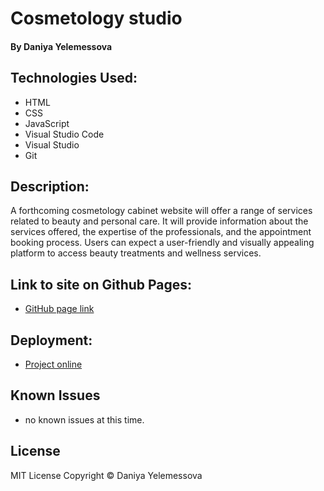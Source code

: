 # Cosmetology studio

#### By Daniya Yelemessova

## Technologies Used:

* HTML
* CSS
* JavaScript
* Visual Studio Code
* Visual Studio
* Git

## Description:

A forthcoming cosmetology cabinet website will offer a range of services related to beauty and personal care. 
It will provide information about the services offered, the expertise of the professionals, and the appointment booking process. 
Users can expect a user-friendly and visually appealing platform to access beauty treatments and wellness services.

## Link to site on Github Pages:
* [GitHub page link](https://github.com/DaniyaYelemessova/Cosmetology)

## Deployment:
* [Project online](https://daniyayelemessova.github.io/Cosmetology/)


## Known Issues
* no known issues at this time.

## License 
MIT License
Copyright © Daniya Yelemessova
